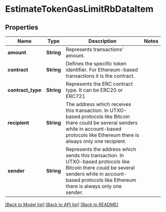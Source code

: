 # EstimateTokenGasLimitRbDataItem

## Properties

Name | Type | Description | Notes
------------ | ------------- | ------------- | -------------
**amount** | **String** | Represents transactions' amount. | 
**contract** | **String** | Defines the specific token identifier.  For Ethereum-based transactions it is the contract. | 
**contract_type** | **String** | Represents the ERC contract type. It can be ERC20 or ERC721 | 
**recipient** | **String** | The address which receives this transaction. In UTXO-based protocols like Bitcoin there could be several senders while in account-based protocols like Ethereum there is always only one recipient. | 
**sender** | **String** | Represents the address which sends this transaction. In UTXO-based protocols like Bitcoin there could be several senders while in account-based protocols like Ethereum there is always only one sender. | 

[[Back to Model list]](../README.md#documentation-for-models) [[Back to API list]](../README.md#documentation-for-api-endpoints) [[Back to README]](../README.md)


